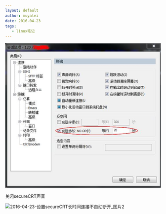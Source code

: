 ```yaml
---
layout: default
author: muyalei
date: 2016-04-23
tags:
   - linux笔记
---
```


![2016-04-23-设置secureCRT长时间连接不自动断开_图片1](https://github.com/muyalei/muyalei.github.io/blob/gh-pages/img/2016-04-23-%E8%AE%BE%E7%BD%AEsecureCRT%E9%95%BF%E6%97%B6%E9%97%B4%E8%BF%9E%E6%8E%A5%E4%B8%8D%E8%87%AA%E5%8A%A8%E6%96%AD%E5%BC%80_%E5%9B%BE%E7%89%871.jpg)

关闭secureCRT声音

![2016-04-23-设置secureCRT长时间连接不自动断开_图片2](https://github.com/muyalei/muyalei.github.io/blob/gh-pages/img/2016-04-23-设置secureCRT长时间连接不自动断开_图片2.jpg)
